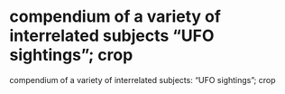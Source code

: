 # compendium of a variety of interrelated subjects “UFO sightings”; crop

compendium of a variety of interrelated subjects: “UFO sightings”; crop